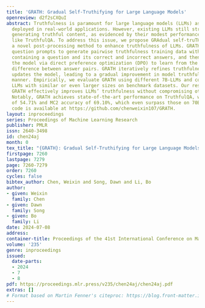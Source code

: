 ```yaml
---
title: 'GRATH: Gradual Self-Truthifying for Large Language Models'
openreview: d2f2sCXQuI
abstract: Truthfulness is paramount for large language models (LLMs) as they are increasingly
  deployed in real-world applications. However, existing LLMs still struggle with
  generating truthful content, as evidenced by their modest performance on benchmarks
  like TruthfulQA. To address this issue, we propose GRAdual self-truTHifying (GRATH),
  a novel post-processing method to enhance truthfulness of LLMs. GRATH utilizes out-of-domain
  question prompts to generate pairwise truthfulness training data with each pair
  containing a question and its correct and incorrect answers, and then optimizes
  the model via direct preference optimization (DPO) to learn from the truthfulness
  difference between answer pairs. GRATH iteratively refines truthfulness data and
  updates the model, leading to a gradual improvement in model truthfulness in a self-supervised
  manner. Empirically, we evaluate GRATH using different 7B-LLMs and compare with
  LLMs with similar or even larger sizes on benchmark datasets. Our results show that
  GRATH effectively improves LLMs’ truthfulness without compromising other core capabilities.
  Notably, GRATH achieves state-of-the-art performance on TruthfulQA, with MC1 accuracy
  of 54.71% and MC2 accuracy of 69.10%, which even surpass those on 70B-LLMs. The
  code is available at https://github.com/chenweixin107/GRATH.
layout: inproceedings
series: Proceedings of Machine Learning Research
publisher: PMLR
issn: 2640-3498
id: chen24aj
month: 0
tex_title: "{GRATH}: Gradual Self-Truthifying for Large Language Models"
firstpage: 7260
lastpage: 7279
page: 7260-7279
order: 7260
cycles: false
bibtex_author: Chen, Weixin and Song, Dawn and Li, Bo
author:
- given: Weixin
  family: Chen
- given: Dawn
  family: Song
- given: Bo
  family: Li
date: 2024-07-08
address:
container-title: Proceedings of the 41st International Conference on Machine Learning
volume: '235'
genre: inproceedings
issued:
  date-parts:
  - 2024
  - 7
  - 8
pdf: https://proceedings.mlr.press/v235/chen24aj/chen24aj.pdf
extras: []
# Format based on Martin Fenner's citeproc: https://blog.front-matter.io/posts/citeproc-yaml-for-bibliographies/
---
```

